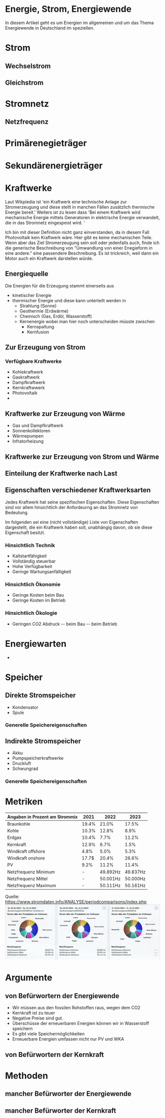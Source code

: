 # Energie, Strom, Energiewende
In diesem Artikel geht es um Energien im allgemeinen und um das Thema Energiewende in Deutschland im speziellen. 

# Strom
## Wechselstrom
## Gleichstrom

# Stromnetz
## Netzfrequenz

# Primärenegieträger

# Sekundärenergieträger

# Kraftwerke
Laut Wikpiedia ist 'ein Kraftwerk eine technische Anlage zur Stromerzeugung und diese stellt in manchen Fällen zusätzlich thermische Energie bereit.' Weiters ist zu lesen dass 'Bei einem Kraftwerk wird mechanische Energie mittels Generatoren in elektrische Energie verwandelt, die in das Stromnetz eingespeist wird. '

Ich bin mit dieser Definition nicht ganz einverstanden, da in diesem Fall Photovoltaik kein Kraftwerk wäre. Hier gibt es keine mechanischen Teile. Wenn aber das Ziel Stromerzeugung sein soll oder jedenfalls auch, finde ich die generische Beschreibung von "Umwandlung von einer Enegieform in eine andere." eine passendere Beschreibung. Es ist trickreich, weil dann ein Motor auch ein Kraftwerk darstellen würde.

## Energiequelle
 Die Energien für die Erzeugung stammt einerseits aus 
 - kinetischer Energie
 - thermischer Energie und diese kann unterteilt werden in
    * Strahlung (Sonne)
    * Geothermie (Erdwärme)
    * Chemisch (Gas, Erdöl, Wasserstoff)
    * Kernenergie wobei man hier noch unterscheiden müsste zwischen
        + Kernspaltung
        + Kernfusion


## Zur Erzeugung von Strom
### Verfügbare Kraftwerke
- Kohlekraftwerk
- Gaskraftwerk
- Dampfkraftwerk
- Kernkraftwwerk
- Photovoltaik
- 

## Kraftwerke zur Erzeugung von Wärme
- Gas und Dampfkraftwerk
- Sonnenkollektoren
- Wärmepumpen
- Infratorheizung

## Kraftwerke zur Erzeugung von Strom und Wärme

## Einteilung der Kraftwerke nach Last

## Eigenschaften verschiedener Kraftwerksarten
Jedes Kraftwerk hat seine spezifischen Eigenschaften. Diese Eigenschaften sind vor allem hinsichtlich der Anfordeurng an das Stromnetz von Bedeutung.

Im folgenden sei eine (nicht vollständige) Liste von Eigenschaften dargestellt, die ein Kraftwerk haben soll, unabhängig davon, ob sie diese Eigenschaft besitzt.

### Hinsichtlich Technik
- Kaltstartfähigkeit 
- Vollständig steuerbar
- Hohe Verfügbarkeit
- Geringe Wartungsanfälligkeit

### Hinsichtlich Ökonomie
- Geringe Kosten beim Bau
- Geringe Kosten im Betrieb

### Hinsichtlich Ökologie
- Geringen CO2 Abdruck
-- beim Bau
-- beim Betrieb


# Energiewarten
- 

# Speicher
## Direkte Stromspeicher
- Kondensator
- Spule

### Generelle Speichereigenschaften
## Indirekte Stromspeicher
- Akku
- Pumpspeicherkraftwerke
- Druckluft
- Schwungrad
### Generelle Speichereigenschaften

# Metriken
| Angaben in Prozent am Strommix | 2021  | 2022     | 2023     |
|--------------------------------|-------|----------|----------|
| Braunkohle                     | 19.4% | 21.0%    | 17.5%    |
| Kohle                          | 10.3% | 12.8%    | 8.9%     |
| Erdgas                         | 10.4% | 7.7%     | 11.2%    |
| Kernkraft                      | 12.9% | 6.7%     | 1.5%     |
| Windkraft offshore             | 4.8%  | 5.0%     | 5.3%     |
| Windkraft onshore              | 17.7$ | 20.4%    | 26.6%    |
| PV                             | 9.2%  | 11.2%    | 11.4%    |
| Netzfrequenz Minimum           | -     | 49.892Hz | 49.837Hz |
| Netzfrequenz Mittel            | -     | 50.001Hz | 50.000Hz |
| Netzfrequenz Maximum           | -     | 50.111Hz | 50.161Hz |

Quelle: https://www.stromdaten.info/ANALYSE/periodcomparisons/index.php
![alt text](figures/strommix1.PNG "Strommix")


# Argumente 
## von Befürwortern der Energiewende
- Wir müssen aus den fossilen Rohstoffen raus, wegen dem CO2
- Kernkraft ist zu teuer
- Negative Preise sind gut.
- Überschüsse der erneuerbaren Energien können wir in Wasserstoff speichern
- Es gibt viele Speichermöglichkeiten
- Erneuerbare Energien umfassen nicht nur PV und WKA

## von Befürwortern der Kernkraft

# Methoden  
## mancher Befürworter der Energiewende
## mancher Befürworter der Kernkraft


